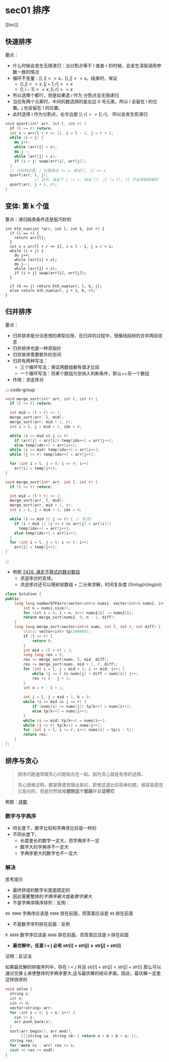# sec01 排序
[[toc]]

## 快速排序
要点：
* 什么时候会发生无限递归：当分割点等于 l 或者 r 的时候，会发生深层调用参数一致的情况
* 循环不变量：$[l, i] <= x， [l, j] >= x$。结束时，保证
  * $[l, j] <= x, [j + 1, r] >= x$
  * $[l, i - 1] <= x, [i, r] >= x$
* 所以选哪个都行，但是如果选 $i$ 作为 分割点会无限递归
* 当仅有两个元素时，中间的数选择的是左边 0 号元素。所以 i 会留在 l 的位置。j 也会留在 l 的位置。
* 此时选择 i 作为分割点，右半边是 $[i, r] == [l, r]$， 所以会发生死递归

```c++
void qsort(int* arr, int l, int r) {
  if (l >= r) return;
  int x = arr[l + r >> 1], i = l - 1, j = r + 1;
  while (i < j) {
    do i++;
    while (arr[i] < x);
    do j--;
    while (arr[j] > x);
    if (i < j) swap(arr[i], arr[j]);
  }
  // 代码到这里，j 位置保证 <= x。保证[l, j] <= x
  qsort(arr, l, j);  
             // 此外，保证了 j != r, 保证 [l, j] != [l, r] 不会导致死循环
  qsort(arr, j + 1, r);
}
```

## 变体: 第 k 个值
要点：递归结束条件还是挺巧妙的
```
int kth_num(int *arr, int l, int k, int r) {
  if (l == r) {
    return arr[l];
  }
  int x = arr[l + r >> 1], i = l - 1, j = r + 1;
  while (i < j) {
    do i++;
    while (arr[i] < x);
    do j--;
    while (arr[j] > x);
    if (i < j) swap(arr[i], arr[j]);
  }

  if (k <= j) return kth_num(arr, l, k, j);
  else return kth_num(arr, j + 1, k, r);
}

```

## 归并排序
要点：
* 归并排序是分治思想的典型应用，在归并的过程中，很像线段树的合并两段信息
* 归并排序也是一种双指针
* 归并排序需要额外的空间
* 归并有两种写法：
  * 三个循环写法：保证两数组都有值才比较
  * 一个循环写法：将某个数组为空纳入判断条件，默认++另一个数组
* 作用：求逆序对

::: code-group
```c++ [三个循环]
void merge_sort(int* arr, int l, int r) {
  if (l >= r) return;

  int mid = (l + r) >> 1;
  merge_sort(arr, l, mid);
  merge_sort(arr, mid + 1, r);
  int i = l, j = mid + 1, idx = 0;

  while (i <= mid && j <= r)
    if (arr[j] < arr[i]) temp[idx++] = arr[j++];
    else temp[idx++] = arr[i++];
  while (i <= mid) temp[idx++] = arr[i++];
  while (j <= r) temp[idx++] = arr[j++];

  for (int i = l, j = 0; i <= r; i++) 
    arr[i] = temp[j++];
}
```
```c++ [一个循环]
void merge_sort(int* arr, int l, int r) {
  if (l >= r) return;

  int mid = (l + r) >> 1;
  merge_sort(arr, l, mid);
  merge_sort(arr, mid + 1, r);
  int i = l, j = mid + 1, idx = 0;

  while (i <= mid || j <= r) { // 写法2
    if (i > mid || (j <= r && arr[j] < arr[i]))
      temp[idx++] = arr[j++];
    else temp[idx++] = arr[i++];
  }
  for (int i = l, j = 0; i <= r; i++) 
    arr[i] = temp[j++];
}
```
:::

* 例题 [2426. 满足不等式的数对数目](https://leetcode.cn/problems/number-of-pairs-satisfying-inequality/)
  * 求逆序对的变体。
  * 求逆序对还可以用树状数组 + 二分来求解，时间复杂度 $O(nlog(n)log(n))$

```c++
class Solution {
public:
    long long numberOfPairs(vector<int>& nums1, vector<int>& nums2, int diff) {
        int n = nums1.size();
        for (int i = 0; i < n; i++) nums1[i] -= nums2[i];
        return merge_sort(nums1, 0, n - 1, diff);
    }
    long long merge_sort(vector<int>& nums, int l, int r, int diff) {
        static vector<int> tp(100005);
        if (l >= r) {
            return 0;
        }
        int mid = (l + r) / 2;
        long long res = 0;
        res += merge_sort(nums, l, mid, diff);
        res += merge_sort(nums, mid + 1, r, diff);
        for (int i = l, j = mid + 1; i <= mid; i++) {
            while (j <= r && nums[j] + diff < nums[i]) j++;
            res += r - j + 1;
        }
        int n = r - l + 1;
        
        int i = l, j = mid + 1, k = 0;
        while (i <= mid && j <= r) {
            if (nums[i] <= nums[j]) tp[k++] = nums[i++];
            else tp[k++] = nums[j++];
        }
        while (i <= mid) tp[k++] = nums[i++];
        while (j <= r) tp[k++] = nums[j++];
        for (int i = l; i <= r; i++) nums[i] = tp[i - l];
        return res;
    }
};
```

## 排序与贪心
> 排序问题通常跟贪心问题结合在一起。因为贪心就是有序的选择。
> 
> 贪心很难证明，都是靠感觉猜出来的，即使这道比较简单的题，很容易感觉它是对的，但是仍然很难**想到这个思路**并且**证明它**

例题：[拼数](https://www.luogu.com.cn/problem/P1012)

### 数字与字典序
* 同长度下，数字比较和字典序比较是一样的
* 不同长度下，
  * 长度更长的数字一定大，而字典序不一定
  * 数字大的字典序不一定大
  * 字典序更大的数字也不一定大
### 解决
思考提示
* 最终拼成的数字长度是固定的
* 因此需要整体的*字典序最大*或者*数字最大*
* 不是字典序降序排列：反例：

`99 9900` 字典序应该是 `9900` 排在前面，而答案应该是 `99` 排在前面
* 不是数字序列排在前面：反例

`9 8888` 数字序应该是 `8888` 排在前面，而答案应该是 `9` 排在前面
* **最优解中，任意 i < j 必有 $str[i] + str[j] \ge str[j] + str[i]$**

证明：反证法

如果最优解的拼接序列中，存在 $i < j$ 并且 $str[i] + str[j] < str[j] + str[i]$
那么可以通过交换 $i j$,来使整体的字典序更大,这与最优解的结论矛盾。因此，最优解一定是这样排序的

```c++
void solve {
  string s;
  int n;
  cin >> n;
  vector<string> arr;
  for (int i = 0; i < n; i++) {
    cin >> s;
    arr.push_back(s);
  }
  sort(arr.begin(), arr.end(),
       [](string &a, string &b) { return a + b > b + a; });
  string res;
  for (auto &s : arr) res += s;
  cout << res << endl;
}
```